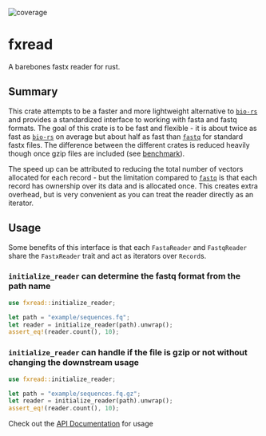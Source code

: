 ![coverage](https://github.com/noamteyssier/fxread/actions/workflows/coverage.yml/badge.svg)

# fxread
A barebones fastx reader for rust.

## Summary
This crate attempts to be a faster and more lightweight alternative to [`bio-rs`](https://crates.io/crates/bio) and provides a standardized interface to working with fasta and fastq formats.
The goal of this crate is to be fast and flexible - it is about twice as fast as [`bio-rs`](https://crates.io/crates/bio) on average but about half as fast than [`fastq`](https://crates.io/crates/fastq) for standard fastx files. 
The difference between the different crates is reduced heavily though once gzip files are included (see [benchmark](https://github.com/noamteyssier/fxread_benchmark)). 

The speed up can be attributed to reducing the total number of vectors allocated for each record - but the limitation compared to [`fastq`](https://crates.io/crates/bio) is that each record has ownership over its data and is allocated once.
This creates extra overhead, but is very convenient as you can treat the reader directly as an iterator.

## Usage
Some benefits of this interface is that each `FastaReader` and `FastqReader` share the `FastxReader` trait and act as iterators over `Record`s.

### `initialize_reader` can determine the fastq format from the path name
```rust
use fxread::initialize_reader;

let path = "example/sequences.fq";
let reader = initialize_reader(path).unwrap();
assert_eq!(reader.count(), 10);
```

### `initialize_reader` can handle if the file is gzip or not without changing the downstream usage
```rust
use fxread::initialize_reader;

let path = "example/sequences.fq.gz";
let reader = initialize_reader(path).unwrap();
assert_eq!(reader.count(), 10);
```

Check out the [API Documentation](https://docs.rs/fxread) for usage
